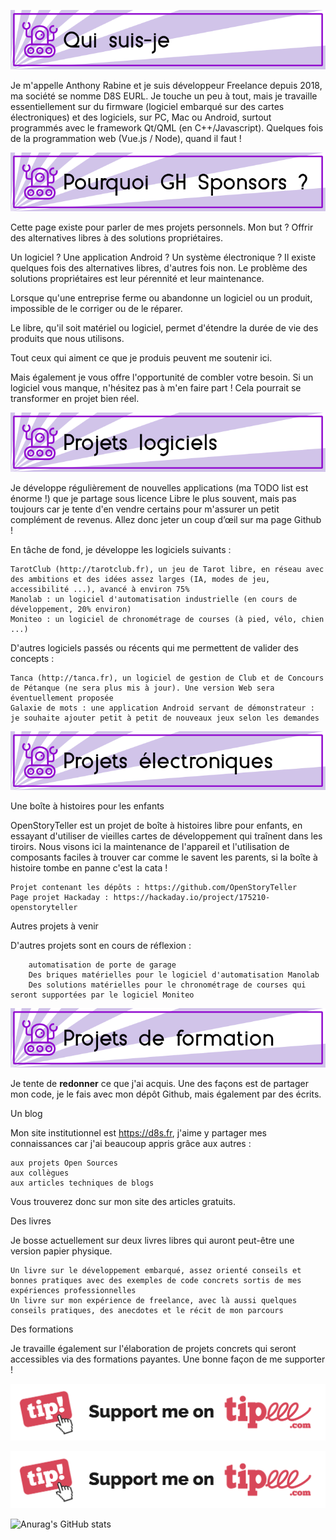 ![img](title_qui_suis_je.png)

Je m'appelle Anthony Rabine et je suis développeur Freelance depuis 2018, ma société se nomme D8S EURL. Je touche un peu à tout, mais je travaille essentiellement sur du firmware (logiciel embarqué sur des cartes électroniques) et des logiciels, sur PC, Mac ou Android, surtout programmés avec le framework Qt/QML (en C++/Javascript). Quelques fois de la programmation web (Vue.js / Node), quand il faut !

![img](title_pourquoi_gh_sponsors.png)

Cette page existe pour parler de mes projets personnels. Mon but ? Offrir des alternatives libres à des solutions propriétaires.

Un logiciel ? Une application Android ? Un système électronique ? Il existe quelques fois des alternatives libres, d'autres fois non. Le problème des solutions propriétaires est leur pérennité et leur maintenance.

Lorsque qu'une entreprise ferme ou abandonne un logiciel ou un produit, impossible de le corriger ou de le réparer.

Le libre, qu'il soit matériel ou logiciel, permet d'étendre la durée de vie des produits que nous utilisons.

Tout ceux qui aiment ce que je produis peuvent me soutenir ici.

Mais également je vous offre l'opportunité de combler votre besoin. Si un logiciel vous manque, n'hésitez pas à m'en faire part ! Cela pourrait se transformer en projet bien réel.

![img](title_projets_logiciels.png)

Je développe régulièrement de nouvelles applications (ma TODO list est énorme !) que je partage sous licence Libre le plus souvent, mais pas toujours car je tente d'en vendre certains pour m'assurer un petit complément de revenus. Allez donc jeter un coup d’œil sur ma page Github !

En tâche de fond, je développe les logiciels suivants :

    TarotClub (http://tarotclub.fr), un jeu de Tarot libre, en réseau avec des ambitions et des idées assez larges (IA, modes de jeu, accessibilité ...), avancé à environ 75%
    Manolab : un logiciel d'automatisation industrielle (en cours de développement, 20% environ)
    Moniteo : un logiciel de chronométrage de courses (à pied, vélo, chien ...)


D'autres logiciels passés ou récents qui me permettent de valider des concepts :

    Tanca (http://tanca.fr), un logiciel de gestion de Club et de Concours de Pétanque (ne sera plus mis à jour). Une version Web sera éventuellement proposée
    Galaxie de mots : une application Android servant de démonstrateur : je souhaite ajouter petit à petit de nouveaux jeux selon les demandes


![img](title_projets_electroniques.png)

Une boîte à histoires pour les enfants


OpenStoryTeller est un projet de boîte à histoires libre pour enfants, en essayant d'utiliser de vieilles cartes de développement qui traînent dans les tiroirs. Nous visons ici la maintenance de l'appareil et l'utilisation de composants faciles à trouver car comme le savent les parents, si la boîte à histoire tombe en panne c'est la cata !

    Projet contenant les dépôts : https://github.com/OpenStoryTeller
    Page projet Hackaday : https://hackaday.io/project/175210-openstoryteller


Autres projets à venir

D'autres projets sont en cours de réflexion :

        automatisation de porte de garage
        Des briques matérielles pour le logiciel d'automatisation Manolab
        Des solutions matérielles pour le chronométrage de courses qui seront supportées par le logiciel Moniteo

![img](title_projets_de_formation.png)

Je tente de **redonner** ce que j'ai acquis. Une des façons est de partager mon code, je le fais avec mon dépôt Github, mais également par des écrits.

Un blog

Mon site institutionnel est https://d8s.fr, j'aime y partager mes connaissances car j'ai beaucoup appris grâce aux autres :

    aux projets Open Sources
    aux collègues
    aux articles techniques de blogs

Vous trouverez donc sur mon site des articles gratuits.

Des livres

Je bosse actuellement sur deux livres libres qui auront peut-être une version papier physique.

    Un livre sur le développement embarqué, assez orienté conseils et bonnes pratiques avec des exemples de code concrets sortis de mes expériences professionnelles
    Un livre sur mon expérience de freelance, avec là aussi quelques conseils pratiques, des anecdotes et le récit de mon parcours

Des formations

Je travaille également sur l'élaboration de projets concrets qui seront accessibles via des formations payantes. Une bonne façon de me supporter !


![img](Button-Kit_Tipeee_10.png)

<a href="https://en.tipeee.com/d8s-we-generate-software/" rel="some text">![Foo](Button-Kit_Tipeee_10.png)</a>

![Anurag's GitHub stats](https://github-readme-stats.vercel.app/api?username=arabine&theme=shades-of-purple&show_icons=true)

